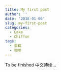 ```yaml
---
title: My first post
author: ''
date: '2018-01-06'
slug: my-first-post
categories:
  - Cake
  - Chiffon
tags: 
  - 蛋糕
  - 咖啡
---
```


To be finished 中文待续...